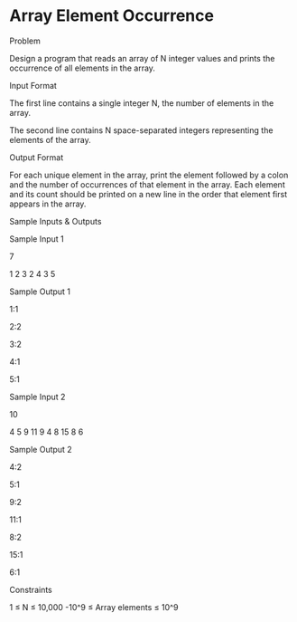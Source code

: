 # Array Element Occurrence

Problem





Design a program that reads an array of N integer values and prints the occurrence of all elements in the array.





Input Format



The first line contains a single integer N, the number of elements in the array. 



The second line contains N space-separated integers representing the elements of the array.





Output Format



For each unique element in the array, print the element followed by a colon and the number of occurrences of that element in the array. Each element and its count should be printed on a new line in the order that element first appears in the array.





Sample Inputs & Outputs



Sample Input 1

7

1 2 3 2 4 3 5



Sample Output 1

1:1

2:2

3:2

4:1

5:1







Sample Input 2

10

4 5 9 11 9 4 8 15 8 6



Sample Output 2

4:2

5:1

9:2

11:1

8:2

15:1

6:1







Constraints



1 ≤ N ≤ 10,000 -10^9 ≤ Array elements ≤ 10^9





